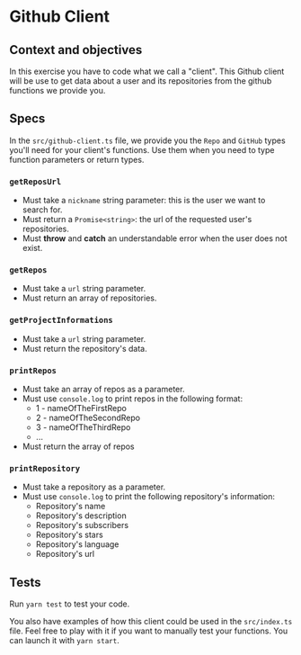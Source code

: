 # Github Client

## Context and objectives

In this exercise you have to code what we call a "client".
This Github client will be use to get data about a user and its repositories from the github functions we provide you.

## Specs

In the `src/github-client.ts` file, we provide you the `Repo` and `GitHub` types you'll need for your client's functions. Use them when you need to type function parameters or return types.

### `getReposUrl`

- Must take a `nickname` string parameter: this is the user we want to search for.
- Must return a `Promise<string>`: the url of the requested user's repositories.
- Must **throw** and **catch** an understandable error when the user does not exist.

### `getRepos`

- Must take a `url` string parameter.
- Must return an array of repositories.

### `getProjectInformations`

- Must take a `url` string parameter.
- Must return the repository's data.

### `printRepos`

- Must take an array of repos as a parameter.
- Must use `console.log` to print repos in the following format:
  - 1 - nameOfTheFirstRepo
  - 2 - nameOfTheSecondRepo
  - 3 - nameOfTheThirdRepo
  - ...
- Must return the array of repos

### `printRepository`

- Must take a repository as a parameter.
- Must use `console.log` to print the following repository's information:
  - Repository's name
  - Repository's description
  - Repository's subscribers
  - Repository's stars
  - Repository's language
  - Repository's url

## Tests

Run `yarn test` to test your code.

You also have examples of how this client could be used in the `src/index.ts` file. Feel free to play with it if you want to manually test your functions. You can launch it with `yarn start`.
